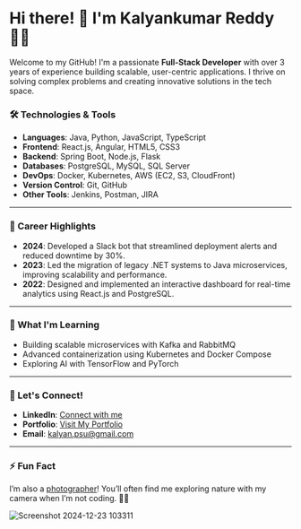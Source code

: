 # Hi there! 👋 I'm Kalyankumar Reddy 👨‍💻

Welcome to my GitHub! I'm a passionate **Full-Stack Developer** with over 3 years of experience building scalable, user-centric applications. I thrive on solving complex problems and creating innovative solutions in the tech space.

### 🛠️ Technologies & Tools
- **Languages**: Java, Python, JavaScript, TypeScript
- **Frontend**: React.js, Angular, HTML5, CSS3
- **Backend**: Spring Boot, Node.js, Flask
- **Databases**: PostgreSQL, MySQL, SQL Server
- **DevOps**: Docker, Kubernetes, AWS (EC2, S3, CloudFront)
- **Version Control**: Git, GitHub
- **Other Tools**: Jenkins, Postman, JIRA

---

### 🎯 Career Highlights
- **2024**: Developed a Slack bot that streamlined deployment alerts and reduced downtime by 30%.
- **2023**: Led the migration of legacy .NET systems to Java microservices, improving scalability and performance.
- **2022**: Designed and implemented an interactive dashboard for real-time analytics using React.js and PostgreSQL.

---

### 🌱 What I'm Learning
- Building scalable microservices with Kafka and RabbitMQ  
- Advanced containerization using Kubernetes and Docker Compose  
- Exploring AI with TensorFlow and PyTorch  

---

### 💬 Let's Connect!
- **LinkedIn**: [Connect with me](https://linkedin.com/in/kalyannalladimmu)
- **Portfolio**: [Visit My Portfolio](https://ikalyancode.github.io/portfolio)
- **Email**: [kalyan.psu@gmail.com](mailto:kalyan.psu@gmail.com)

---

### ⚡ Fun Fact
I’m also a [photographer](https://redefined.myportfolio.com/)! You’ll often find me exploring nature with my camera when I’m not coding. 🌲📸

![Screenshot 2024-12-23 103311](https://github.com/user-attachments/assets/901b2e1f-768b-4c8f-a1f1-02b9cf79a310)
